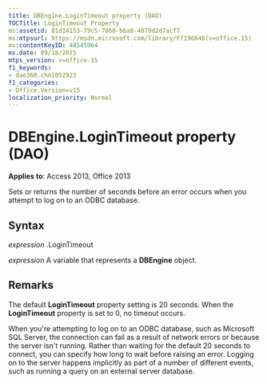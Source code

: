 ```yaml
---
title: DBEngine.LoginTimeout property (DAO)
TOCTitle: LoginTimeout Property
ms:assetid: 81d14153-79c5-7860-b6a8-4079d2d7acf7
ms:mtpsurl: https://msdn.microsoft.com/library/Ff196648(v=office.15)
ms:contentKeyID: 48545964
ms.date: 09/18/2015
mtps_version: v=office.15
f1_keywords:
- dao360.chm1052923
f1_categories:
- Office.Version=v15
localization_priority: Normal
---
```


# DBEngine.LoginTimeout property (DAO)


**Applies to**: Access 2013, Office 2013

Sets or returns the number of seconds before an error occurs when you attempt to log on to an ODBC database.

## Syntax

*expression* .LoginTimeout

*expression* A variable that represents a **DBEngine** object.

## Remarks

The default **LoginTimeout** property setting is 20 seconds. When the **LoginTimeout** property is set to 0, no timeout occurs.

When you're attempting to log on to an ODBC database, such as Microsoft SQL Server, the connection can fail as a result of network errors or because the server isn't running. Rather than waiting for the default 20 seconds to connect, you can specify how long to wait before raising an error. Logging on to the server happens implicitly as part of a number of different events, such as running a query on an external server database.

